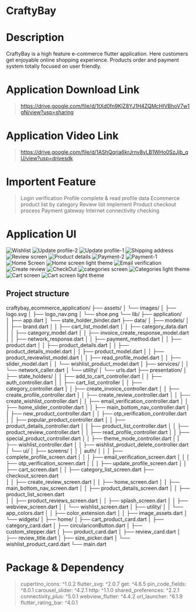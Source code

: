 # CraftyBay

# Description 
CraftyBay is a high feature e-commerce flutter application. Here customers get enjoyable online shopping experience.
Products order and payment system totally focused on user friendly.


# Application Download Link
> https://drive.google.com/file/d/1tXd0fn9KlZ8YJ1H4ZQMcHIVBhoV7w1gN/view?usp=sharing

# Application Video Link
> https://drive.google.com/file/d/1AShQqria6krJrnv8vLB1WHo0SzJjb_qU/view?usp=drivesdk


# Importent Feature
> Login verification
> Profile complete & read profile data
> Ecommerce product list by category
> Review list implement
> Product checkout process
> Payment gateway
> Internet connectivity checking


# Application UI
![Wishlist](https://github.com/TanoyK/CraftyBay/assets/134632334/36eb4a42-ae37-4b52-a8ce-edf2f9a6f6a6)
![Update profile-2](https://github.com/TanoyK/CraftyBay/assets/134632334/cf87d3e0-1ffa-41da-9667-4733981f2a52)
![Update profile-1](https://github.com/TanoyK/CraftyBay/assets/134632334/87ba04ee-12d0-42af-b8ff-883ff3cf3cff)
![Shipping address](https://github.com/TanoyK/CraftyBay/assets/134632334/e1849dbe-9745-4362-8409-3fc08a44c66d)
![Review screen](https://github.com/TanoyK/CraftyBay/assets/134632334/e478b97c-2ae7-46a8-a32c-de29072db42f)
![Product details](https://github.com/TanoyK/CraftyBay/assets/134632334/1d9d0c7d-18b9-42ca-a870-75c07e788a3e)
![Payment-2](https://github.com/TanoyK/CraftyBay/assets/134632334/ca4f6a71-4e34-41fe-93f4-365574dd671e)
![Payment-1](https://github.com/TanoyK/CraftyBay/assets/134632334/f44e5b65-4ac4-48b1-81f7-5f33e56d63e3)
![Home Screen](https://github.com/TanoyK/CraftyBay/assets/134632334/673fbe8d-c20d-48b8-8728-4263f1d0ec83)
![Home screen light theme](https://github.com/TanoyK/CraftyBay/assets/134632334/4507467b-c8cf-4fe7-ab60-cff8b6901b37)
![Email verification](https://github.com/TanoyK/CraftyBay/assets/134632334/d903779e-0bcd-4922-bb3a-385cc37150e0)
![Create review](https://github.com/TanoyK/CraftyBay/assets/134632334/7686832d-a702-40c2-9dc9-cb644d773c18)
![CheckOut](https://github.com/TanoyK/CraftyBay/assets/134632334/fa447ef1-9fe8-49fd-97f0-d6da821ded8f)
![categories screen](https://github.com/TanoyK/CraftyBay/assets/134632334/737b0e12-8c8a-4ac0-a825-d50fb6cf89f8)
![Categories light theme](https://github.com/TanoyK/CraftyBay/assets/134632334/5a2f9c2f-9102-4d88-a91e-0810d1ad3eb3)
![Cart screen](https://github.com/TanoyK/CraftyBay/assets/134632334/98a32d74-c877-4444-b202-304bb00e0e42)
![Cart screen light theme](https://github.com/TanoyK/CraftyBay/assets/134632334/5ede719c-8642-4db4-a5c6-8aeea7c930b5)



## Project structure
craftybay_ecommerce_application/
├── assets/
│   └── images/
│       ├── logo.svg
│       ├── logo_nav.png
│       └── shoe.png
└── lib/
    ├── application/   
    │   ├── app.dart
    │   └── state_holder_binder.dart
    ├── data/
    │   ├── models/
    │   │   ├──  brand.dart	
    │   │   ├──  cart_list_model.dart
    │   │   ├──  category_data.dart
    │   │   ├──  category_model.dart
    │   │   ├──  invoice_create_response_model.dart
    │   │   ├──  network_response.dart
    │   │   ├──  payment_method.dart
    │   │   ├──  product.dart
    │   │   ├──  product_details.dart
    │   │   ├──  product_details_model.dart
    │   │   ├──  product_model.dart
    │   │   ├──  product_reviewlist_model.dart
    │   │   ├──  read_profile_model.dart
    │   │   ├──  slider_model.dart
    │   │   └──  wishlist_product_model.dart
    │   ├── services/
    │   │   └── network_caller.dart
    │   └── utility/
    │       └── urls.dart
    ├── presentation/
    │   ├── state_holders/
    │   │   ├──  add_to_cart_controller.dart
    │   │   ├──  auth_controller.dart
    │   │   ├──  cart_list_controller
    │   │   ├──  category_controller.dart
    │   │	 ├──  create_invoice_controller.dart
    │   │   ├──  create_profile_controller.dart
    │   │   ├──  create_review_controller.dart
    │   │   ├──  create_wishlist_controller.dart
    │   │   ├──  email_verification_controller.dart
    │   │   ├──  home_slider_controller.dart
    │   │   ├──  main_bottom_nav_controller.dart
    │   │   ├──  new_product_controller.dart
    │   │	 ├──  otp_verification_controller.dart
    │   │   ├──  popular_product_controller.dart
    │   │   ├──  product_details_controller.dart
    │   │   ├──  product_list_controller.dart
    │   │   ├──  product_review_controller.dart
    │   │	 ├──  read_profile_controller.dart
    │   │   ├──  special_product_controller.dart
    │   │   ├──  theme_mode_controller.dart
    │   |   ├──   wishlist_controller.dart
    │   │   ├──  wishlist_product_delete_controller.dart
    │   └── ui/
    │       ├── screens/
    │       │   │		auth/
    │       │   │ 		├──  complete_profile_screen.dart
    │       │   │		├──  email_verification_screen.dart
    │       │   │		├──  otp_verification_screen.dart
    │       │   │ 		├──  update_profile_screen.dart
    │       │   ├──  cart_screen.dart
    │       │   ├──  category_list_screen.dart
		 ├──  checkout_screen.dart	
    │       │   ├──  create_review_screen.dart
    │       │   ├──  home_screen.dart
    │       │   ├──  main_bottom_nav_screen.dart
    │       │   ├──  product_details_screen.dart
    │       │   ├──  product_list_screen.dart	
    │       │   ├──  product_reviews_screen.dart
    │       │   ├──  splash_screen.dart
    │       │	 ├──  webview_screen.dart
    │       │   └──  wishlist_screen.dart
    │       ├── utility/
    │       │   └──   app_colors.dart
    │       │	 ├── 	color_extension.dart
    │       │	 ├── 	image_assets.dart
    │       └── widgets/
    │           ├── home/
    │                ├──  cart_product_card.dart
    │		         ├──  category_card.dart
    │		         ├──  circulariconButton.dart
    │                ├──  custom_stepper.dart
    │           	 ├──  product_card.dart
    │          		 ├──  review_card.dart
    │           	 ├──  review_title.dart
    │		         ├──  size_picker.dart
    │                └──  wishlist_product_card.dart
    └── main.dart


# Package & Dependency
> cupertino_icons: ^1.0.2
>  flutter_svg: ^2.0.7
> get: ^4.6.5
> pin_code_fields: ^8.0.1
> carousel_slider: ^4.2.1
> http: ^1.1.0
> shared_preferences: ^2.2.1
> connectivity_plus: ^5.0.1
> webview_flutter: ^4.4.2
> url_launcher: ^6.1.9
> flutter_rating_bar: ^4.0.1



    
